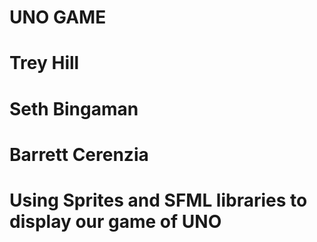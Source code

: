 #  UNO GAME
#  
#  Trey Hill
#  Seth Bingaman
#  Barrett Cerenzia
#
#  Using Sprites and SFML libraries to display our game of UNO
#  
#  
#  
